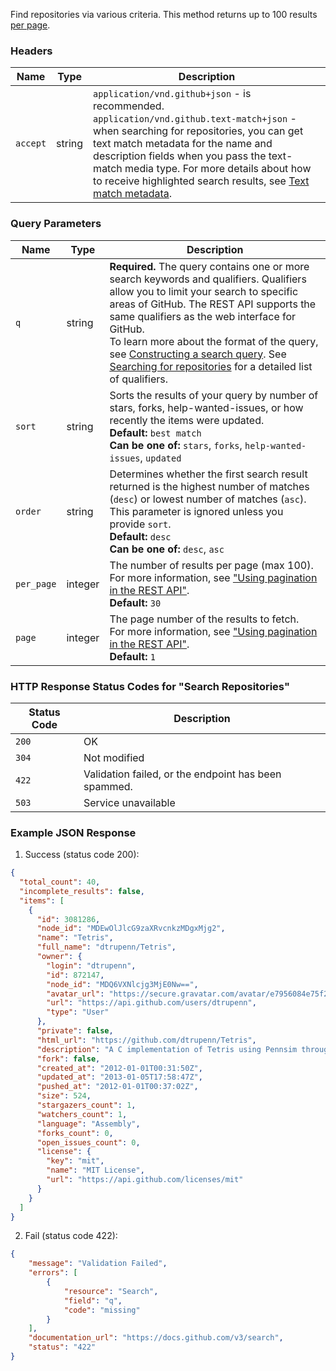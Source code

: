 Find repositories via various criteria. This method returns up to 100 results [per page](https://docs.github.com/rest/guides/using-pagination-in-the-rest-api).

### Headers

| Name     | Type   | Description                                                                                                                             |
|----------|--------|-----------------------------------------------------------------------------------------------------------------------------------------|
| `accept` | string | `application/vnd.github+json` - is recommended.<br>`application/vnd.github.text-match+json` - when searching for repositories, you can get text match metadata for the name and description fields when you pass the text-match media type. For more details about how to receive highlighted search results, see [Text match metadata](https://docs.github.com/rest/search/search#text-match-metadata).|

### Query Parameters

| Name       | Type      | Description                                                                                                                                                                                                          |
|------------|-----------|----------------------------------------------------------------------------------------------------------------------------------------------------------------------------------------------------------------------|
| `q`        | string    | **Required.** The query contains one or more search keywords and qualifiers. Qualifiers allow you to limit your search to specific areas of GitHub. The REST API supports the same qualifiers as the web interface for GitHub.<br>To learn more about the format of the query, see [Constructing a search query](https://docs.github.com/en/github/searching-for-information-on-github/constructing-a-search-query). See [Searching for repositories](https://docs.github.com/en/search-github/searching-on-github/searching-for-repositories) for a detailed list of qualifiers.                                                                                                                    |
| `sort`     | string    | Sorts the results of your query by number of stars, forks, help-wanted-issues, or how recently the items were updated.<br>**Default:** `best match`<br>**Can be one of:** `stars`, `forks`, `help-wanted-issues`, `updated`                                                                                                                                                                                                                                       |
| `order`    | string    | Determines whether the first search result returned is the highest number of matches (`desc`) or lowest number of matches (`asc`).<br>This parameter is ignored unless you provide `sort`.<br>**Default:** `desc`<br>**Can be one of:** `desc`, `asc`                                                                                                                                                                                                      |
| `per_page` | integer   | The number of results per page (max 100).<br>For more information, see ["Using pagination in the REST API"](https://docs.github.com/rest/guides/using-pagination-in-the-rest-api).<br>**Default:** `30`              |
| `page`     | integer   | The page number of the results to fetch.<br>For more information, see ["Using pagination in the REST API"](https://docs.github.com/rest/guides/using-pagination-in-the-rest-api).<br>**Default:** `1`                |

### HTTP Response Status Codes for "Search Repositories"

| Status Code | Description                                                                                     |
|-------------|-------------------------------------------------------------------------------------------------|
| `200`       | OK                                                                                              |
| `304`       | Not modified                                                                                    |
| `422`       | Validation failed, or the endpoint has been spammed.                                            |
| `503`       | Service unavailable                                                                             |

### Example JSON Response
1. Success (status code 200):

```json
{
  "total_count": 40,
  "incomplete_results": false,
  "items": [
    {
      "id": 3081286,
      "node_id": "MDEwOlJlcG9zaXRvcnkzMDgxMjg2",
      "name": "Tetris",
      "full_name": "dtrupenn/Tetris",
      "owner": {
        "login": "dtrupenn",
        "id": 872147,
        "node_id": "MDQ6VXNlcjg3MjE0Nw==",
        "avatar_url": "https://secure.gravatar.com/avatar/e7956084e75f239de85d3a31bc172ace?d=https://a248.e.akamai.net/assets.github.com%2Fimages%2Fgravatars%2Fgravatar-user-420.png",
        "url": "https://api.github.com/users/dtrupenn",
        "type": "User"
      },
      "private": false,
      "html_url": "https://github.com/dtrupenn/Tetris",
      "description": "A C implementation of Tetris using Pennsim through LC4",
      "fork": false,
      "created_at": "2012-01-01T00:31:50Z",
      "updated_at": "2013-01-05T17:58:47Z",
      "pushed_at": "2012-01-01T00:37:02Z",
      "size": 524,
      "stargazers_count": 1,
      "watchers_count": 1,
      "language": "Assembly",
      "forks_count": 0,
      "open_issues_count": 0,
      "license": {
        "key": "mit",
        "name": "MIT License",
        "url": "https://api.github.com/licenses/mit"
      }
    }
  ]
}
```
2. Fail (status code 422):

```json
{
    "message": "Validation Failed",
    "errors": [
        {
            "resource": "Search",
            "field": "q",
            "code": "missing"
        }
    ],
    "documentation_url": "https://docs.github.com/v3/search",
    "status": "422"
}
```
